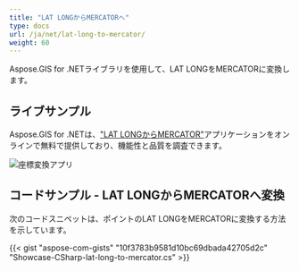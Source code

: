 ```yaml
---
title: "LAT LONGからMERCATORへ"
type: docs
url: /ja/net/lat-long-to-mercator/
weight: 60
---
```


Aspose.GIS for .NETライブラリを使用して、LAT LONGをMERCATORに変換します。

## **ライブサンプル**

Aspose.GIS for .NETは、["LAT LONGからMERCATOR"](https://products.aspose.app/gis/transformation/lat-long-to-mercator)アプリケーションをオンラインで無料で提供しており、機能性と品質を調査できます。

![座標変換アプリ](transform-coordinates.png)

## **コードサンプル - LAT LONGからMERCATORへ変換**

次のコードスニペットは、ポイントのLAT LONGをMERCATORに変換する方法を示しています。

{{< gist "aspose-com-gists" "10f3783b9581d10bc69dbada42705d2c" "Showcase-CSharp-lat-long-to-mercator.cs" >}}

